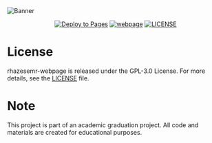 <img src="https://files.catbox.moe/f8ijls.jpg" alt="Banner">
<p align="center">
  <a href="https://github.com/RhazesEMR/rhazesemr-webpage/actions/workflows/static.yml"><img src="https://github.com/RhazesEMR/rhazesemr-webpage/actions/workflows/static.yml/badge.svg" alt="Deploy to Pages"></a>
  <a href="https://razi.ch-naseem.com"><img src="https://img.shields.io/website?url=https%3A%2F%2Frazi.ch-naseem.com" alt="webpage"></a>
  <a href="https://github.com/RhazesEMR/rhazesemr-webpage/blob/main/LICENSE"><img src="https://img.shields.io/github/license/RhazesEMR/rhazesemr-webpage" alt="LICENSE"></a>
</p>

# License

rhazesemr-webpage is released under the GPL-3.0 License. For more details, see the [LICENSE](https://github.com/RhazesEMR/rhazesemr-webpage/blob/main/LICENSE) file.

# Note

This project is part of an academic graduation project. All code and materials are created for educational purposes.
